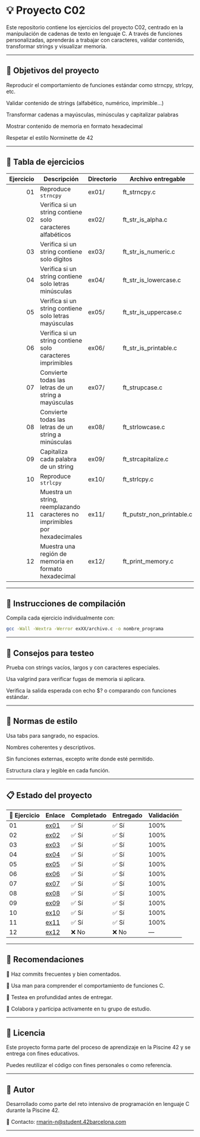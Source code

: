 # 💡 Proyecto C02
Este repositorio contiene los ejercicios del proyecto C02, centrado en la manipulación de cadenas de texto en lenguaje C. A través de funciones personalizadas, aprenderás a trabajar con caracteres, validar contenido, transformar strings y visualizar memoria.

---

## 🎯 Objetivos del proyecto
Reproducir el comportamiento de funciones estándar como strncpy, strlcpy, etc.

Validar contenido de strings (alfabético, numérico, imprimible…)

Transformar cadenas a mayúsculas, minúsculas y capitalizar palabras

Mostrar contenido de memoria en formato hexadecimal

Respetar el estilo Norminette de 42

---

## 📁 Tabla de ejercicios

| Ejercicio | Descripción                                                                 | Directorio | Archivo entregable             |
|----------:|------------------------------------------------------------------------------|------------|--------------------------------|
| 01        | Reproduce `strncpy`                                                         | ex01/      | ft_strncpy.c                   |
| 02        | Verifica si un string contiene solo caracteres alfabéticos                  | ex02/      | ft_str_is_alpha.c              |
| 03        | Verifica si un string contiene solo dígitos                                 | ex03/      | ft_str_is_numeric.c            |
| 04        | Verifica si un string contiene solo letras minúsculas                       | ex04/      | ft_str_is_lowercase.c          |
| 05        | Verifica si un string contiene solo letras mayúsculas                       | ex05/      | ft_str_is_uppercase.c          |
| 06        | Verifica si un string contiene solo caracteres imprimibles                  | ex06/      | ft_str_is_printable.c          |
| 07        | Convierte todas las letras de un string a mayúsculas                        | ex07/      | ft_strupcase.c                 |
| 08        | Convierte todas las letras de un string a minúsculas                        | ex08/      | ft_strlowcase.c                |
| 09        | Capitaliza cada palabra de un string                                        | ex09/      | ft_strcapitalize.c             |
| 10        | Reproduce `strlcpy`                                                         | ex10/      | ft_strlcpy.c                   |
| 11        | Muestra un string, reemplazando caracteres no imprimibles por hexadecimales | ex11/      | ft_putstr_non_printable.c      |
| 12        | Muestra una región de memoria en formato hexadecimal                        | ex12/      | ft_print_memory.c              |

---

## 🔧 Instrucciones de compilación
Compila cada ejercicio individualmente con:

``` bash
gcc -Wall -Wextra -Werror exXX/archivo.c -o nombre_programa
```

---

## 🧪 Consejos para testeo
Prueba con strings vacíos, largos y con caracteres especiales.

Usa valgrind para verificar fugas de memoria si aplicara.

Verifica la salida esperada con echo $? o comparando con funciones estándar.

--- 

## 📐 Normas de estilo
Usa tabs para sangrado, no espacios.

Nombres coherentes y descriptivos.

Sin funciones externas, excepto write donde esté permitido.

Estructura clara y legible en cada función.

---

## 📋 Estado del proyecto

| 🧩 Ejercicio | Enlace                                                                                       | Completado | Entregado | Validación |
|--------------|----------------------------------------------------------------------------------------------|------------|-----------|------------|
| 01           | [ex01](https://github.com/Itzskade/Piscina42/tree/main/C02/ex01)                             | ✅ Sí      | ✅ Sí     | 100%       |
| 02           | [ex02](https://github.com/Itzskade/Piscina42/tree/main/C02/ex02)                             | ✅ Sí      | ✅ Sí     | 100%       |
| 03           | [ex03](https://github.com/Itzskade/Piscina42/tree/main/C02/ex03)                             | ✅ Sí      | ✅ Sí     | 100%       |
| 04           | [ex04](https://github.com/Itzskade/Piscina42/tree/main/C02/ex04)                             | ✅ Sí      | ✅ Sí     | 100%       |
| 05           | [ex05](https://github.com/Itzskade/Piscina42/tree/main/C02/ex05)                             | ✅ Sí      | ✅ Sí     | 100%       |
| 06           | [ex06](https://github.com/Itzskade/Piscina42/tree/main/C02/ex06)                             | ✅ Sí      | ✅ Sí     | 100%       |
| 07           | [ex07](https://github.com/Itzskade/Piscina42/tree/main/C02/ex07)                             | ✅ Sí      | ✅ Sí     | 100%       |
| 08           | [ex08](https://github.com/Itzskade/Piscina42/tree/main/C02/ex08)                             | ✅ Sí      | ✅ Sí     | 100%       |
| 09           | [ex09](https://github.com/Itzskade/Piscina42/tree/main/C02/ex09)                             | ✅ Sí      | ✅ Sí     | 100%       |
| 10           | [ex10](https://github.com/Itzskade/Piscina42/tree/main/C02/ex10)                             | ✅ Sí      | ✅ Sí     | 100%       |
| 11           | [ex11](https://github.com/Itzskade/Piscina42/tree/main/C02/ex11)                             | ✅ Sí      | ✅ Sí     | 100%       |
| 12           | [ex12](https://github.com/Itzskade/Piscina42/tree/main/C02/ex12)                             | ❌ No      | ❌ No     | —          |

---

## 📌 Recomendaciones
🔄 Haz commits frecuentes y bien comentados.

📖 Usa man para comprender el comportamiento de funciones C.

🧪 Testea en profundidad antes de entregar.

💬 Colabora y participa activamente en tu grupo de estudio.

---

## 📜 Licencia
Este proyecto forma parte del proceso de aprendizaje en la Piscine 42 y se entrega con fines educativos. 

Puedes reutilizar el código con fines personales o como referencia.

---

## 🙋 Autor
Desarrollado como parte del reto intensivo de programación en lenguaje C durante la Piscine 42.

📧 Contacto: rmarin-n@student.42barcelona.com

---

